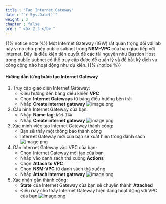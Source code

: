 ```yaml
---
title : "Tạo Internet Gateway"
date : "`r Sys.Date()`"
weight : 3
chapter : false
pre : " <b> 2.3 </b> "
---
```


{{% notice note %}}
Một Internet Gateway (IGW) rất quan trọng đối với lab này vì nó cho phép public subnet trong **NSM-VPC** của bạn giao tiếp với internet. Đây là điều kiện tiên quyết để các tài nguyên như Bastion Host trong public subnet có thể truy cập được để quản lý và để bất kỳ dịch vụ công cộng nào hoạt động như dự kiến.
{{% /notice %}}

#### Hướng dẫn từng bước tạo Internet Gateway

1. Truy cập giao diện Internet Gateway:
    - Điều hướng đến bảng điều khiển **VPC**
    - Chọn **Internet Gateways** từ bảng điều hướng bên trái
    - Nhấp **Create internet gateway**
    ![image.png](../images/2/2.3/image.png)
2. Cấu hình Internet Gateway của bạn:
    - Nhập **Name tag**: `NSM-IGW`
    - Nhấp **Create internet gateway**
    ![image.png](../images/2/2.3/image%201.png)
3. Xác minh việc tạo Internet Gateway thành công:
    - Bạn sẽ thấy một thông báo thành công
    - Internet Gateway mới của bạn sẽ xuất hiện trong danh sách
    ![image.png](../images/2/2.3/image%202.png)
4. Gắn Internet Gateway vào VPC của bạn:
    - Chọn Internet Gateway mới tạo của bạn
    - Nhấp vào danh sách thả xuống **Actions**
    - Chọn **Attach to VPC**
    - Chọn **NSM-VPC** từ danh sách thả xuống
    - Nhấp **Attach internet gateway**
    ![image.png](../images/2/2.3/image%203.png)
5. Xác nhận gắn thành công:
    - **State** của Internet Gateway của bạn sẽ chuyển thành **Attached**
    - Điều này cho thấy Internet Gateway hiện đang hoạt động với VPC của bạn
    ![image.png](../images/2/2.3/image%204.png)